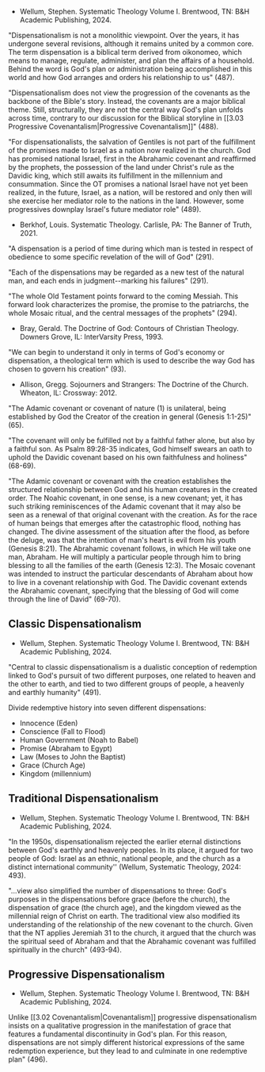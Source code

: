 - Wellum, Stephen. Systematic Theology Volume I. Brentwood, TN: B&H Academic Publishing, 2024.

"Dispensationalism is not a monolithic viewpoint. Over the years, it has undergone several revisions, although it remains united by a common core. The term dispensation is a biblical term derived from oikonomeo, which means to manage, regulate, administer, and plan the affairs of a household. Behind the word is God's plan or administration being accomplished in this world and how God arranges and orders his relationship to us" (487).

"Dispensationalism does not view the progression of the covenants as the backbone of the Bible's story. Instead, the covenants are a major biblical theme. Still, structurally, they are not the central way God's plan unfolds across time, contrary to our discussion for the Biblical storyline in [[3.03 Progressive Covenantalism|Progressive Covenantalism]]" (488).

"For dispensationalists, the salvation of Gentiles is not part of the fulfillment of the promises made to Israel as a nation now realized in the church. God has promised national Israel, first in the Abrahamic covenant and reaffirmed by the prophets, the possession of the land under Christ's rule as the Davidic king, which still awaits its fulfillment in the millennium and consummation. Since the OT promises a national Israel have not yet been realized, in the future, Israel, as a nation, will be restored and only then will she exercise her mediator role to the nations in the land. However, some progressives downplay Israel's future mediator role" (489).

- Berkhof, Louis. Systematic Theology. Carlisle, PA: The Banner of Truth, 2021.

"A dispensation is a period of time during which man is tested in respect of obedience to some specific revelation of the will of God" (291).

"Each of the dispensations may be regarded as a new test of the natural man, and each ends in judgment--marking his failures" (291).

"The whole Old Testament points forward to the coming Messiah. This forward look characterizes the promise, the promise to the patriarchs, the whole Mosaic ritual, and the central messages of the prophets" (294).

- Bray, Gerald. The Doctrine of God: Contours of Christian Theology. Downers Grove, IL: InterVarsity Press, 1993.

"We can begin to understand it only in terms of God's economy or dispensation, a theological term which is used to describe the way God has chosen to govern his creation" (93).

- Allison, Gregg. Sojourners and Strangers: The Doctrine of the Church. Wheaton, IL: Crossway: 2012.

"The Adamic covenant or covenant of nature (1) is unilateral, being established by God the Creator of the creation in general (Genesis 1:1-25)" (65).

"The covenant will only be fulfilled not by a faithful father alone, but also by a faithful son. As Psalm 89:28-35 indicates, God himself swears an oath to uphold the Davidic covenant based on his own faithfulness and holiness" (68-69).

"The Adamic covenant or covenant with the creation establishes the structured relationship between God and his human creatures in the created order. The Noahic covenant, in one sense, is a new covenant; yet, it has such striking reminiscences of the Adamic covenant that it may also be seen as a renewal of that original covenant with the creation. As for the race of human beings that emerges after the catastrophic flood, nothing has changed. The divine assessment of the situation after the flood, as before the deluge, was that the intention of man's heart is evil from his youth (Genesis 8:21). The Abrahamic covenant follows, in which He will take one man, Abraham. He will multiply a particular people through him to bring blessing to all the families of the earth (Genesis 12:3). The Mosaic covenant was intended to instruct the particular descendants of Abraham about how to live in a covenant relationship with God. The Davidic covenant extends the Abrahamic covenant, specifying that the blessing of God will come through the line of David" (69-70).

## Classic Dispensationalism

- Wellum, Stephen. Systematic Theology Volume I. Brentwood, TN: B&H Academic Publishing, 2024.

"Central to classic dispensationalism is a dualistic conception of redemption linked to God's pursuit of two different purposes, one related to heaven and the other to earth, and tied to two different groups of people, a heavenly and earthly humanity" (491).

Divide redemptive history into seven different dispensations:

- Innocence (Eden)
- Conscience (Fall to Flood)
- Human Government (Noah to Babel)
- Promise (Abraham to Egypt)
- Law (Moses to John the Baptist)
- Grace (Church Age)
- Kingdom (millennium)

## Traditional Dispensationalism

- Wellum, Stephen. Systematic Theology Volume I. Brentwood, TN: B&H Academic Publishing, 2024.

"In the 1950s, dispensationalism rejected the earlier eternal distinctions between God's earthly and heavenly peoples. In its place, it argued for two people of God: Israel as an ethnic, national people, and the church as a distinct international community'' (Wellum, Systematic Theology, 2024: 493).

"...view also simplified the number of dispensations to three: God's purposes in the dispensations before grace (before the church), the dispensation of grace (the church age), and the kingdom viewed as the millennial reign of Christ on earth. The traditional view also modified its understanding of the relationship of the new covenant to the church. Given that the NT applies Jeremiah 31 to the church, it argued that the church was the spiritual seed of Abraham and that the Abrahamic covenant was fulfilled spiritually in the church" (493-94).

## Progressive Dispensationalism

- Wellum, Stephen. Systematic Theology Volume I. Brentwood, TN: B&H Academic Publishing, 2024.

Unlike [[3.02 Covenantalism|Covenantalism]] progressive dispensationalism insists on a qualitative progression in the manifestation of grace that features a fundamental discontinuity in God's plan. For this reason, dispensations are not simply different historical expressions of the same redemption experience, but they lead to and culminate in one redemptive plan" (496).